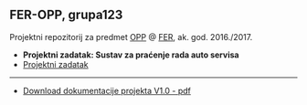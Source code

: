 ## FER-OPP, grupa123
Projektni repozitorij za predmet [OPP](https://www.fer.unizg.hr/predmet/opp) @ [FER](https://www.fer.unizg.hr/), ak. god. 2016./2017.

  + **Projektni zadatak: Sustav za praćenje rada auto servisa**
  + [Projektni zadatak](http://www.fer.unizg.hr/_download/repository/AutoServis.pdf)
---
+ [Download dokumentacije projekta V1.0 - pdf](https://gitlab.com/ktopolovec/grupa123/raw/master/Dokumentacija/OPP_2016_grupa123_v1.0.pdf)